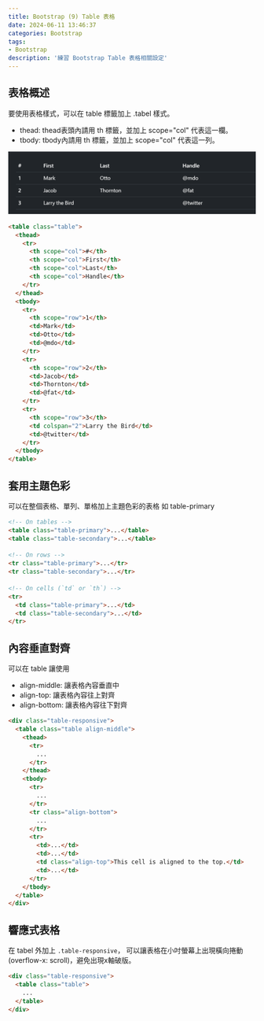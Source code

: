 ```yaml
---
title: Bootstrap (9) Table 表格
date: 2024-06-11 13:46:37
categories: Bootstrap
tags: 
- Bootstrap
description: '練習 Bootstrap Table 表格相關設定'
---
```


## 表格概述

要使用表格樣式，可以在 table 標籤加上 .tabel 樣式。

- thead: thead表頭內請用 th 標籤，並加上 scope="col" 代表這一欄。
- tbody: tbody內請用 th 標籤，並加上 scope="col" 代表這一列。

![](../images/bootstrap/bootstrap-table-1.png)

``` html
<table class="table">
  <thead>
    <tr>
      <th scope="col">#</th>
      <th scope="col">First</th>
      <th scope="col">Last</th>
      <th scope="col">Handle</th>
    </tr>
  </thead>
  <tbody>
    <tr>
      <th scope="row">1</th>
      <td>Mark</td>
      <td>Otto</td>
      <td>@mdo</td>
    </tr>
    <tr>
      <th scope="row">2</th>
      <td>Jacob</td>
      <td>Thornton</td>
      <td>@fat</td>
    </tr>
    <tr>
      <th scope="row">3</th>
      <td colspan="2">Larry the Bird</td>
      <td>@twitter</td>
    </tr>
  </tbody>
</table>
```

## 套用主題色彩

可以在整個表格、單列、單格加上主題色彩的表格 如 table-primary

``` html
<!-- On tables -->
<table class="table-primary">...</table>
<table class="table-secondary">...</table>

<!-- On rows -->
<tr class="table-primary">...</tr>
<tr class="table-secondary">...</tr>

<!-- On cells (`td` or `th`) -->
<tr>
  <td class="table-primary">...</td>
  <td class="table-secondary">...</td>
</tr>
```

## 內容垂直對齊

可以在 table 讓使用 

- align-middle: 讓表格內容垂直中
- align-top: 讓表格內容往上對齊
- align-bottom: 讓表格內容往下對齊

``` html
<div class="table-responsive">
  <table class="table align-middle">
    <thead>
      <tr>
        ...
      </tr>
    </thead>
    <tbody>
      <tr>
        ...
      </tr>
      <tr class="align-bottom">
        ...
      </tr>
      <tr>
        <td>...</td>
        <td>...</td>
        <td class="align-top">This cell is aligned to the top.</td>
        <td>...</td>
      </tr>
    </tbody>
  </table>
</div>
```

## 響應式表格

在 tabel 外加上 `.table-responsive`， 可以讓表格在小吋螢幕上出現橫向捲動(overflow-x: scroll)，避免出現x軸破版。

``` html
<div class="table-responsive">
  <table class="table">
    ...
  </table>
</div>
```



